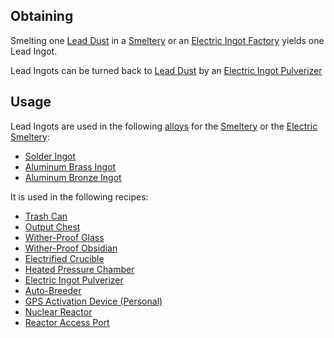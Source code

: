 
## Obtaining
Smelting one [Lead Dust](https://github.com/Slimefun/Slimefun4/wiki/Lead-Dust) in a [Smeltery](https://github.com/Slimefun/Slimefun4/wiki/Smeltery) or an [Electric Ingot Factory](https://github.com/Slimefun/Slimefun4/wiki/Electric-Ingot-Factory) yields one Lead Ingot.<br>

Lead Ingots can be turned back to [Lead Dust](https://github.com/Slimefun/Slimefun4/wiki/Lead-Dust) by an [Electric Ingot Pulverizer](https://github.com/Slimefun/Slimefun4/wiki/Electric-Ingot-Pulverizer)

## Usage
Lead Ingots are used in the following [alloys](https://github.com/Slimefun/Slimefun4/wiki/Ingots#Alloys) for the [Smeltery](https://github.com/Slimefun/Slimefun4/wiki/Smeltery) or the [Electric Smeltery](https://github.com/Slimefun/Slimefun4/wiki/Electric-Smeltery):
* [Solder Ingot](https://github.com/Slimefun/Slimefun4/wiki/Solder-Ingot)
* [Aluminum Brass Ingot](https://github.com/Slimefun/Slimefun4/wiki/Aluminum-Brass-Ingot)
* [Aluminum Bronze Ingot](https://github.com/Slimefun/Slimefun4/wiki/Aluminum-Bronze-Ingot)

It is used in the following recipes:
* [Trash Can](https://github.com/Slimefun/Slimefun4/wiki/Trash-Can)
* [Output Chest](https://github.com/Slimefun/Slimefun4/wiki/Output-Chest)
* [Wither-Proof Glass](https://github.com/Slimefun/Slimefun4/wiki/Wither-Proof-Blocks)
* [Wither-Proof Obsidian](https://github.com/Slimefun/Slimefun4/wiki/Wither-Proof-Blocks)
* [Electrified Crucible](https://github.com/Slimefun/Slimefun4/wiki/Electrified-Crucible)
* [Heated Pressure Chamber](https://github.com/Slimefun/Slimefun4/wiki/Heated-Pressure-Chamber)
* [Electric Ingot Pulverizer](https://github.com/Slimefun/Slimefun4/wiki/Electric-Ingot-Pulverizer)
* [Auto-Breeder](https://github.com/Slimefun/Slimefun4/wiki/Auto-Breeder)
* [GPS Activation Device (Personal)](https://github.com/Slimefun/Slimefun4/wiki/GPS-Activation-Device-Personal)
* [Nuclear Reactor](https://github.com/Slimefun/Slimefun4/wiki/Nuclear-Reactor)
* [Reactor Access Port](https://github.com/Slimefun/Slimefun4/wiki/Reactor-Access-Port)

